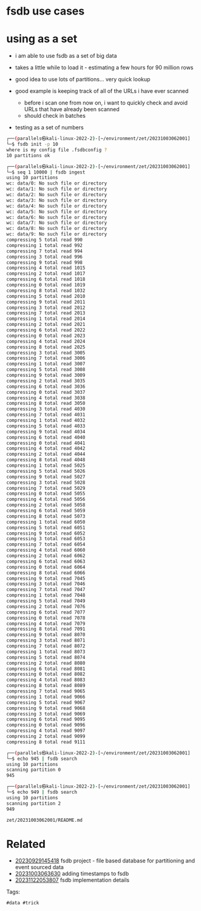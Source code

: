 # fsdb use cases

# using as a set

- i am able to use fsdb as a set of big data
- takes a little while to load it - estimating a few hours for 90 million rows
- good idea to use lots of partitions... very quick lookup
- good example is keeping track of all of the URLs i have ever scanned
  - before i scan one from now on, i want to quickly check and avoid URLs that have already been scanned
  - should check in batches

- testing as a set of numbers
```bash
┌──(parallels㉿kali-linux-2022-2)-[~/environment/zet/20231003062001]
└─$ fsdb init -p 10
where is my config file .fsdbconfig ?
10 partitions ok

┌──(parallels㉿kali-linux-2022-2)-[~/environment/zet/20231003062001]
└─$ seq 1 10000 | fsdb ingest
using 10 partitions
wc: data/0: No such file or directory
wc: data/1: No such file or directory
wc: data/2: No such file or directory
wc: data/3: No such file or directory
wc: data/4: No such file or directory
wc: data/5: No such file or directory
wc: data/6: No such file or directory
wc: data/7: No such file or directory
wc: data/8: No such file or directory
wc: data/9: No such file or directory
compressing 5 total read 990
compressing 1 total read 992
compressing 7 total read 994
compressing 3 total read 996
compressing 9 total read 998
compressing 4 total read 1015
compressing 2 total read 1017
compressing 6 total read 1018
compressing 0 total read 1019
compressing 8 total read 1032
compressing 5 total read 2010
compressing 9 total read 2011
compressing 3 total read 2012
compressing 7 total read 2013
compressing 1 total read 2014
compressing 2 total read 2021
compressing 6 total read 2022
compressing 0 total read 2023
compressing 4 total read 2024
compressing 8 total read 2025
compressing 3 total read 3005
compressing 7 total read 3006
compressing 1 total read 3007
compressing 5 total read 3008
compressing 9 total read 3009
compressing 2 total read 3035
compressing 6 total read 3036
compressing 0 total read 3037
compressing 4 total read 3038
compressing 8 total read 3050
compressing 3 total read 4030
compressing 7 total read 4031
compressing 1 total read 4032
compressing 5 total read 4033
compressing 9 total read 4034
compressing 6 total read 4040
compressing 0 total read 4041
compressing 4 total read 4042
compressing 2 total read 4044
compressing 8 total read 4048
compressing 1 total read 5025
compressing 5 total read 5026
compressing 9 total read 5027
compressing 3 total read 5028
compressing 7 total read 5029
compressing 0 total read 5055
compressing 4 total read 5056
compressing 2 total read 5058
compressing 6 total read 5059
compressing 8 total read 5073
compressing 1 total read 6050
compressing 5 total read 6051
compressing 9 total read 6052
compressing 3 total read 6053
compressing 7 total read 6054
compressing 4 total read 6060
compressing 2 total read 6062
compressing 6 total read 6063
compressing 0 total read 6064
compressing 8 total read 6066
compressing 9 total read 7045
compressing 3 total read 7046
compressing 7 total read 7047
compressing 1 total read 7048
compressing 5 total read 7049
compressing 2 total read 7076
compressing 6 total read 7077
compressing 0 total read 7078
compressing 4 total read 7079
compressing 8 total read 7091
compressing 9 total read 8070
compressing 3 total read 8071
compressing 7 total read 8072
compressing 1 total read 8073
compressing 5 total read 8074
compressing 2 total read 8080
compressing 6 total read 8081
compressing 0 total read 8082
compressing 4 total read 8083
compressing 8 total read 8089
compressing 7 total read 9065
compressing 1 total read 9066
compressing 5 total read 9067
compressing 9 total read 9068
compressing 3 total read 9069
compressing 6 total read 9095
compressing 0 total read 9096
compressing 4 total read 9097
compressing 2 total read 9099
compressing 8 total read 9111

┌──(parallels㉿kali-linux-2022-2)-[~/environment/zet/20231003062001]
└─$ echo 945 | fsdb search
using 10 partitions
scanning partition 0
945

┌──(parallels㉿kali-linux-2022-2)-[~/environment/zet/20231003062001]
└─$ echo 949 | fsdb search
using 10 partitions
scanning partition 2
949
```

` zet/20231003062001/README.md `

# Related

- [20230929145418](/zet/20230929145418/README.md) fsdb project - file based database for partitioning and event sourced data
- [20231003063630](/zet/20231003063630/README.md) adding timestamps to fsdb
- [20231122053807](/zet/20231122053807/README.md) fsdb implementation details

Tags:

    #data #trick
